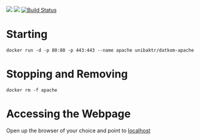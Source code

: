 [![](https://images.microbadger.com/badges/version/unibaktr/datkom-apache.svg)](https://microbadger.com/images/unibaktr/datkom-apache "Get your own version badge on microbadger.com") [![](https://images.microbadger.com/badges/image/unibaktr/datkom-apache.svg)](https://microbadger.com/images/unibaktr/datkom-apache "Get your own image badge on microbadger.com") [![Build Status](https://travis-ci.org/uniba-ktr/docker-for-datkom.svg?branch=master)](https://travis-ci.org/uniba-ktr/docker-for-datkom)

# Starting

```
docker run -d -p 80:80 -p 443:443 --name apache unibaktr/datkom-apache
```

# Stopping and Removing

```
docker rm -f apache
```

# Accessing the Webpage

Open up the browser of your choice and point to [localhost](http://localhost)
